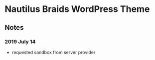Nautilus Braids WordPress Theme
===============================

Notes
-----

### 2019 July 14

* requested sandbox from server provider
